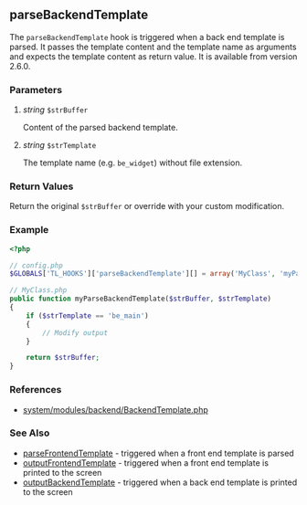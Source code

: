 parseBackendTemplate
--------------------

The `parseBackendTemplate` hook is triggered when a back end template is parsed. It passes the template content and the template name as arguments and expects the template content as return value. It is available from version 2.6.0.


### Parameters ###

1. *string* `$strBuffer`

	Content of the parsed backend template.

2. *string* `$strTemplate`

	The template name (e.g. `be_widget`) without file extension.


### Return Values ###

Return the original `$strBuffer` or override with your custom modification.

### Example ###

```php
<?php

// config.php
$GLOBALS['TL_HOOKS']['parseBackendTemplate'][] = array('MyClass', 'myParseBackendTemplate');

// MyClass.php
public function myParseBackendTemplate($strBuffer, $strTemplate)
{
    if ($strTemplate == 'be_main')
    {
        // Modify output
    }

    return $strBuffer;
}
```


### References ###

- [system/modules/backend/BackendTemplate.php](https://github.com/contao/core/blob/2.11.7/system/modules/backend/BackendTemplate.php#L51)


### See Also ###

- [parseFrontendTemplate](parseFrontendTemplate.md) - triggered when a front end template is parsed
- [outputFrontendTemplate](outputFrontendTemplate.md) - triggered when a front end template is printed to the screen
- [outputBackendTemplate](outputBackendTemplate.md) - triggered when a back end template is printed to the screen

